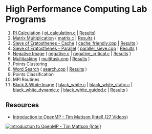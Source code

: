# High Performance Computing Lab Programs

1. [PI Calculation](1_pi_calculation) ( [pi_calculation.c](1_pi_calculation/pi_calculation.c) | [Results](1_pi_calculation#run-summary))
2. [Matrix Multiplication](2_matrix) ( [matrix.c](2_matrix/matrix.c) | [Results](2_matrix#run-summary) )
3. [Sieve of Eratosthenes - Cache](3_cache_friendly_sieve) ( [cache_friendly.cpp](3_cache_friendly_sieve/cache_friendly.cpp) | [Results](3_cache_friendly_sieve#run-summary) )
4. [Sieve of Eratosthenes - Parallel](4_parallel_sieve) ( [parallel_sieve.cpp](4_parallel_sieve/parallel_sieve.cpp) | [Results](4_parallel_sieve#run-summary) )
5. [Negative Image](5_negative_image) ( [negative.c](5_negative_image/negative.c) | [negative_critical.c](5_negative_image/negative_critical.c) | [Results](5_negative_image#run-summary) )
6. [Multitasking](6_multitasking) ( [multitask.cpp](6_multitasking/multitask.cpp) | [Results](6_multitasking#run-summary) )
7. Points Clustering
8. [Word Search](8_word_search) ( [search.cpp](8_word_search/search.cpp) | [Results](8_word_search#run-summary) )
9. Points Classification
10. MPI Routines
11. [Black & White Image](11_black_white_image) ( [black_white.c](11_black_white_image/black_white.c) | [black_white_static.c](11_black_white_image/black_white_static.c) | [black_white_dynamic.c](11_black_white_image/black_white_dynamic.c) | [black_white_guided.c](11_black_white_image/black_white_guided.c) | [Results](11_black_white_image#run-summary) )

## Resources
* [Introduction to OpenMP - Tim Mattson (Intel) (27 Videos)](https://www.youtube.com/playlist?list=PLLX-Q6B8xqZ8n8bwjGdzBJ25X2utwnoEG)

[![Introduction to OpenMP - Tim Mattson (Intel)](http://img.youtube.com/vi/nE-xN4Bf8XI/0.jpg)](https://www.youtube.com/watch?v=nE-xN4Bf8XI "Introduction to OpenMP - Tim Mattson (Intel)")

